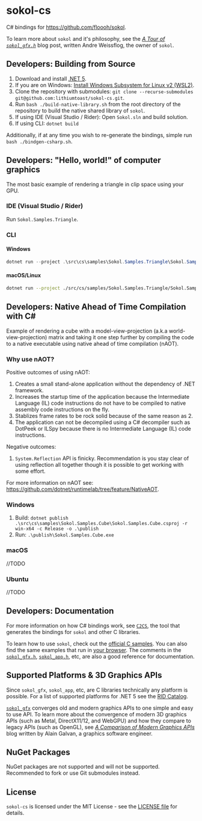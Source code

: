 # sokol-cs

C# bindings for https://github.com/floooh/sokol.

To learn more about `sokol` and it's philosophy, see the [*A Tour of `sokol_gfx.h`*](https://floooh.github.io/2017/07/29/sokol-gfx-tour.html) blog post, written Andre Weissflog, the owner of `sokol`. 

## Developers: Building from Source

1. Download and install [.NET 5](https://dotnet.microsoft.com/download).
2. If you are on Windows: [Install Windows Subsystem for Linux v2 (WSL2)](https://docs.microsoft.com/en-us/windows/wsl/install-win10).
3. Clone the repository with submodules: `git clone --recurse-submodules git@github.com:lithiumtoast/sokol-cs.git`.
4. Run `bash ./build-native-library.sh` from the root directory of the repository to build the native shared library of `sokol`.
5. If using IDE (Visual Studio / Rider): Open `Sokol.sln` and build solution.
6. If using CLI: `dotnet build`

Additionally, if at any time you wish to re-generate the bindings, simple run `bash ./bindgen-csharp.sh`.

## Developers: "Hello, world!" of computer graphics

The most basic example of rendering a triangle in clip space using your GPU.

### IDE (Visual Studio / Rider)

Run `Sokol.Samples.Triangle`.

### CLI

#### Windows

```powershell
dotnet run --project .\src\cs\samples\Sokol.Samples.Triangle\Sokol.Samples.Triangle.csproj
```

#### macOS/Linux

```bash
dotnet run --project ./src/cs/samples/Sokol.Samples.Triangle/Sokol.Samples/Triangle.csproj
```

## Developers: Native Ahead of Time Compilation with C#

Example of rendering a cube with a model-view-projection (a.k.a world-view-projection) matrix and taking it one step further by compiling the code to a native executable using native ahead of time compilation (nAOT).

### Why use nAOT?

Positive outcomes of using nAOT:

1. Creates a small stand-alone application without the dependency of .NET framework.
1. Increases the startup time of the application because the Intermediate Language (IL) code instructions do not have to be compiled to native assembly code instructions on the fly.
2. Stablizes frame rates to be rock solid because of the same reason as 2.
3. The application can not be decompiled using a C# decompiler such as DotPeek or ILSpy because there is no Intermediate Language (IL) code instructions.

Negative outcomes:

1. `System.Reflection` API is finicky. Recommendation is you stay clear of using reflection all together though it is possible to get working with some effort.

For more information on nAOT see: https://github.com/dotnet/runtimelab/tree/feature/NativeAOT.

### Windows

1. Build: `dotnet publish .\src\cs\samples\Sokol.Samples.Cube\Sokol.Samples.Cube.csproj -r win-x64 -c Release -o .\publish`
2. Run: `.\publish\Sokol.Samples.Cube.exe`

### macOS

//TODO

### Ubuntu

//TODO

## Developers: Documentation

For more information on how C# bindings work, see [`C2CS`](https://github.com/lithiumtoast/c2cs), the tool that generates the bindings for `sokol` and other C libraries.

To learn how to use `sokol`, check out the [official C samples](https://github.com/floooh/sokol-samples). You can also find the same examples that run in [your browser](https://floooh.github.io/sokol-html5/index.html). The comments in the [`sokol_gfx.h`](https://github.com/floooh/sokol/blob/master/sokol_gfx.h), [`sokol_app.h`](https://github.com/floooh/sokol/blob/master/sokol_app.h), etc, are also a good reference for documentation.

## Supported Platforms & 3D Graphics APIs

Since `sokol_gfx`, `sokol_app`, etc, are C libraries technically any platform is possible. For a list of supported platforms for .NET 5 see the [RID Catalog](https://docs.microsoft.com/en-us/dotnet/core/rid-catalog).

[`sokol_gfx`](https://github.com/floooh/sokol#sokol_gfxh) converges old and modern graphics APIs to one simple and easy to use API. To learn more about the convergence of modern 3D graphics APIs (such as Metal, DirectX11/12, and WebGPU) and how they compare to legacy APIs (such as OpenGL), see *[A Comparison of Modern Graphics APIs](https://alain.xyz/blog/comparison-of-modern-graphics-apis)* blog written by Alain Galvan, a graphics software engineer.

## NuGet Packages

NuGet packages are not supported and will not be supported. Recommended to fork or use Git submodules instead.

## License

`sokol-cs` is licensed under the MIT License - see the [LICENSE file](LICENSE) for details.
